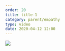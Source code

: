 ```yaml
---
order: 20
title: title-1
category: parent/empathy
type: video
date: 2020-04-12 12:00
---
```


[![](../../static/images/corona-news-cover.webp)](../../static/videos/corona-news.mp4)
